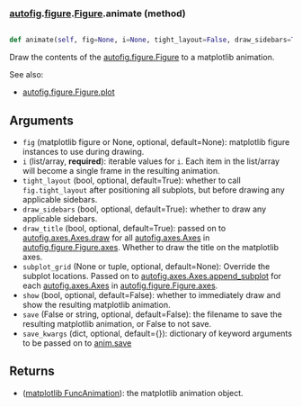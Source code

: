 ### [autofig](autofig.md).[figure](autofig.figure.md).[Figure](autofig.figure.Figure.md).animate (method)


```py

def animate(self, fig=None, i=None, tight_layout=False, draw_sidebars=True, draw_title=True, subplot_grid=None, show=False, save=False, save_kwargs={})

```



Draw the contents of the [autofig.figure.Figure](autofig.figure.Figure.md) to a matplotlib animation.

See also:

* [autofig.figure.Figure.plot](autofig.figure.Figure.plot.md)

Arguments
------------
* `fig` (matplotlib figure or None, optional, default=None): matplotlib
    figure instances to use during drawing.
* `i` (list/array, **required**): iterable values for `i`.  Each item
    in the list/array will become a single frame in the resulting
    animation.
* `tight_layout` (bool, optional, default=True): whether to call
    `fig.tight_layout` after positioning all subplots, but before
    drawing any applicable sidebars.
* `draw_sidebars` (bool, optional, default=True): whether to draw
    any applicable sidebars.
* `draw_title` (bool, optional, default=True): passed on to
    [autofig.axes.Axes.draw](autofig.axes.Axes.draw.md) for all [autofig.axes.Axes](autofig.axes.Axes.md) in
    [autofig.figure.Figure.axes](autofig.figure.Figure.axes.md).  Whether to draw the title on the
    matplotlib axes.
* `subplot_grid` (None or tuple, optional, default=None): Override the
    subplot locations.  Passed on to [autofig.axes.Axes.append_subplot](autofig.axes.Axes.append_subplot.md)
    for each [autofig.axes.Axes](autofig.axes.Axes.md) in [autofig.figure.Figure.axes](autofig.figure.Figure.axes.md).
* `show` (bool, optional, default=False): whether to immediately
    draw and show the resulting matplotlib animation.
* `save` (False or string, optional, default=False): the filename
    to save the resulting matplotlib animation, or False to not save.
* `save_kwargs` (dict, optional, default={}): dictionary of keyword
    arguments to be passed on to [anim.save](https://matplotlib.org/api/_as_gen/matplotlib.animation.FuncAnimation.html#matplotlib.animation.FuncAnimation.save)

Returns
----------
* ([matplotlib FuncAnimation](https://matplotlib.org/api/_as_gen/matplotlib.animation.FuncAnimation.html#matplotlib-animation-funcanimation)): the matplotlib animation object.

